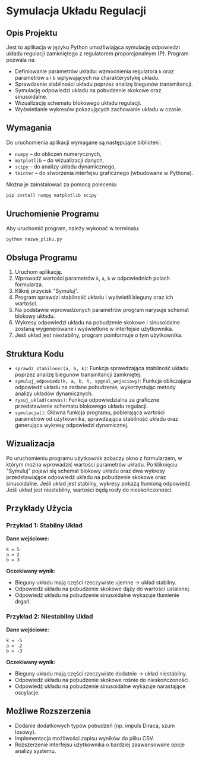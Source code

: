 # Symulacja Układu Regulacji

## Opis Projektu

Jest to aplikacja w języku Python umożliwiająca symulację odpowiedzi układu regulacji zamkniętego z regulatorem proporcjonalnym (P). Program pozwala na:
- Definiowanie parametrów układu: wzmocnienia regulatora `k` oraz parametrów `a` i `b` wpływających na charakterystykę układu.
- Sprawdzenie stabilności układu poprzez analizę biegunów transmitancji.
- Symulację odpowiedzi układu na pobudzenie skokowe oraz sinusoidalne.
- Wizualizację schematu blokowego układu regulacji.
- Wyświetlanie wykresów pokazujących zachowanie układu w czasie.


## Wymagania

Do uruchomienia aplikacji wymagane są następujące biblioteki:

- `numpy` – do obliczeń numerycznych,
- `matplotlib` – do wizualizacji danych,
- `scipy` – do analizy układu dynamicznego,
- `tkinter` – do stworzenia interfejsu graficznego (wbudowane w Pythona).

Można je zainstalować za pomocą polecenia:
```bash
pip install numpy matplotlib scipy
```

## Uruchomienie Programu

Aby uruchomić program, należy wykonać w terminalu:
```bash
python nazwa_pliku.py
```

## Obsługa Programu

1. Uruchom aplikację.
2. Wprowadź wartości parametrów `k`, `a`, `b` w odpowiednich polach formularza.
3. Kliknij przycisk "Symuluj".
4. Program sprawdzi stabilność układu i wyświetli bieguny oraz ich wartości.
5. Na podstawie wprowadzonych parametrów program narysuje schemat blokowy układu.
6. Wykresy odpowiedzi układu na pobudzenie skokowe i sinusoidalne zostaną wygenerowane i wyświetlone w interfejsie użytkownika.
7. Jeśli układ jest niestabilny, program poinformuje o tym użytkownika.

## Struktura Kodu

- `sprawdz_stabilnosc(a, b, k)`: Funkcja sprawdzająca stabilność układu poprzez analizę biegunów transmitancji zamkniętej.
- `symuluj_odpowiedz(k, a, b, t, sygnal_wejsciowy)`: Funkcja obliczająca odpowiedź układu na zadane pobudzenie, wykorzystując metody analizy układów dynamicznych.
- `rysuj_uklad(canvas)`: Funkcja odpowiedzialna za graficzne przedstawienie schematu blokowego układu regulacji.
- `symulacja()`: Główna funkcja programu, pobierająca wartości parametrów od użytkownika, sprawdzająca stabilność układu oraz generująca wykresy odpowiedzi dynamicznej.

## Wizualizacja

Po uruchomieniu programu użytkownik zobaczy okno z formularzem, w którym można wprowadzić wartości parametrów układu. Po kliknięciu "Symuluj" pojawi się schemat blokowy układu oraz dwa wykresy przedstawiające odpowiedź układu na pobudzenie skokowe oraz sinusoidalne. Jeśli układ jest stabilny, wykresy pokażą tłumioną odpowiedź. Jeśli układ jest niestabilny, wartości będą rosły do nieskończoności.

## Przykłady Użycia

### Przykład 1: Stabilny Układ
**Dane wejściowe:**
```
k = 5
a = 2
b = 3
```
**Oczekiwany wynik:**
- Bieguny układu mają części rzeczywiste ujemne → układ stabilny.
- Odpowiedź układu na pobudzenie skokowe dąży do wartości ustalonej.
- Odpowiedź układu na pobudzenie sinusoidalne wykazuje tłumienie drgań.

### Przykład 2: Niestabilny Układ
**Dane wejściowe:**
```
k = -5
a = -2
b = -3
```
**Oczekiwany wynik:**
- Bieguny układu mają części rzeczywiste dodatnie → układ niestabilny.
- Odpowiedź układu na pobudzenie skokowe rośnie do nieskończoności.
- Odpowiedź układu na pobudzenie sinusoidalne wykazuje narastające oscylacje.

## Możliwe Rozszerzenia

- Dodanie dodatkowych typów pobudzeń (np. impuls Diraca, szum losowy).
- Implementacja możliwości zapisu wyników do pliku CSV.
- Rozszerzenie interfejsu użytkownika o bardziej zaawansowane opcje analizy systemu.



